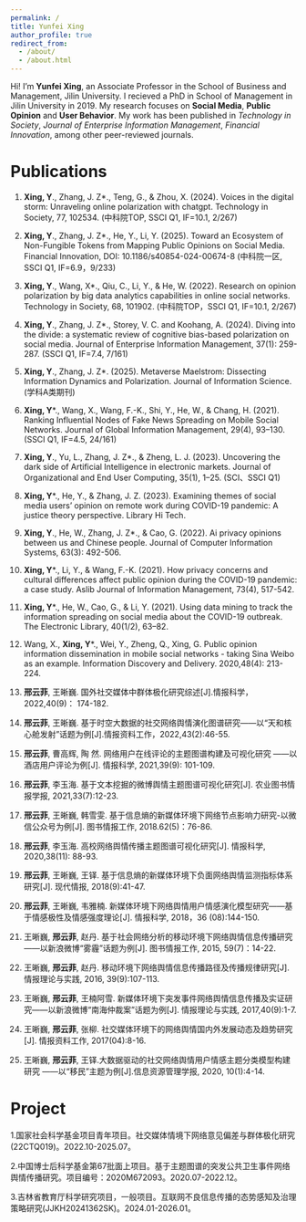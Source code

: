 ```yaml
---
permalink: /
title: Yunfei Xing
author_profile: true
redirect_from: 
  - /about/
  - /about.html
---
```


Hi! I’m **Yunfei Xing**, an Associate Professor in the School of Business and Management, Jilin University. I recieved a PhD in School of Management in Jilin University in 2019. My research focuses on **Social Media**, **Public Opinion** and **User Behavior**. My work has been published in *Technology in Society*, *Journal of Enterprise Information Management*, *Financial Innovation*, among other peer-reviewed journals.

Publications
======
1. **Xing, Y**., Zhang, J. Z*., Teng, G., & Zhou, X. (2024). Voices in the digital storm: Unraveling online polarization with chatgpt. Technology in Society, 77, 102534. (中科院TOP, SSCI Q1, IF=10.1, 2/267)

2. **Xing, Y**., Zhang, J. Z*., He, Y., Li, Y. (2025). Toward an Ecosystem of Non-Fungible Tokens from Mapping Public Opinions on Social Media. Financial Innovation, DOI: 10.1186/s40854-024-00674-8 (中科院一区, SSCI Q1, IF=6.9，9/233)

3. **Xing, Y**., Wang, X*., Qiu, C., Li, Y., & He, W. (2022). Research on opinion polarization by big data analytics capabilities in online social networks. Technology in Society, 68, 101902. (中科院TOP，SSCI Q1, IF=10.1, 2/267) 

4. **Xing, Y**., Zhang, J. Z*., Storey, V. C. and Koohang, A. (2024). Diving into the divide: a systematic review of cognitive bias-based polarization on social media. Journal of Enterprise Information Management, 37(1): 259-287. (SSCI Q1, IF=7.4, 7/161)

5. **Xing, Y**., Zhang, J. Z*. (2025). Metaverse Maelstrom: Dissecting Information Dynamics and Polarization. Journal of Information Science. (学科A类期刊)

6. **Xing, Y***., Wang, X., Wang, F.-K., Shi, Y., He, W., & Chang, H. (2021). Ranking Influential Nodes of Fake News Spreading on Mobile Social Networks. Journal of Global Information Management, 29(4), 93–130. (SSCI Q1, IF=4.5, 24/161)

7. **Xing, Y**., Yu, L., Zhang, J. Z*., & Zheng, L. J. (2023). Uncovering the dark side of Artificial Intelligence in electronic markets. Journal of Organizational and End User Computing, 35(1), 1–25. (SCI、SSCI Q1)

8. **Xing, Y***., He, Y., & Zhang, J. Z. (2023). Examining themes of social media users’ opinion on remote work during COVID-19 pandemic: A justice theory perspective. Library Hi Tech.

9. **Xing, Y**., He, W., Zhang, J. Z*., & Cao, G. (2022). Ai privacy opinions between us and Chinese people. Journal of Computer Information Systems, 63(3): 492-506.

10. **Xing, Y***., Li, Y., & Wang, F.-K. (2021). How privacy concerns and cultural differences affect public opinion during the COVID-19 pandemic: a case study. Aslib Journal of Information Management, 73(4), 517-542.

11. **Xing, Y***., He, W., Cao, G., & Li, Y. (2021). Using data mining to track the information spreading on social media about the COVID-19 outbreak. The Electronic Library, 40(1/2), 63–82.

12. Wang, X., **Xing, Y***., Wei, Y., Zheng, Q., Xing, G. Public opinion information dissemination in mobile social networks - taking Sina Weibo as an example. Information Discovery and Delivery. 2020,48(4): 213-224.

13. **邢云菲**, 王晰巍. 国外社交媒体中群体极化研究综述[J].情报科学，2022,40(9)： 174-182.

14. **邢云菲**, 王晰巍. 基于时空大数据的社交网络舆情演化图谱研究——以“天和核心舱发射”话题为例[J].情报资料工作，2022,43(2):46-55.

15. **邢云菲**, 曹高辉, 陶 然. 网络用户在线评论的主题图谱构建及可视化研究 ——以酒店用户评论为例[J]. 情报科学, 2021,39(9): 101-109.

16. **邢云菲**, 李玉海. 基于文本挖掘的微博舆情主题图谱可视化研究[J]. 农业图书情报学报, 2021,33(7):12-23.

17. **邢云菲**, 王晰巍, 韩雪雯. 基于信息熵的新媒体环境下网络节点影响力研究-以微信公众号为例[J]. 图书情报工作, 2018.62(5)：76-86.

18. **邢云菲**, 李玉海. 高校网络舆情传播主题图谱可视化研究[J]. 情报科学, 2020,38(11): 88-93.

19. **邢云菲**, 王晰巍, 王铎. 基于信息熵的新媒体环境下负面网络舆情监测指标体系研究[J]. 现代情报, 2018(9):41-47.

20. **邢云菲**, 王晰巍, 韦雅楠. 新媒体环境下网络舆情用户情感演化模型研究——基于情感极性及情感强度理论[J]. 情报科学, 2018，36 (08):144-150.

21. 王晰巍, **邢云菲**, 赵丹. 基于社会网络分析的移动环境下网络舆情信息传播研究——以新浪微博“雾霾”话题为例[J]. 图书情报工作, 2015, 59(7)：14-22.

22. 王晰巍, **邢云菲**, 赵丹. 移动环境下网络舆情信息传播路径及传播规律研究[J]. 情报理论与实践, 2016, 39(9):107-113.

23. 王晰巍, **邢云菲**, 王楠阿雪. 新媒体环境下突发事件网络舆情信息传播及实证研究——以新浪微博“南海仲裁案”话题为例[J]. 情报理论与实践, 2017,40(9):1-7.

24. 王晰巍, **邢云菲**, 张柳. 社交媒体环境下的网络舆情国内外发展动态及趋势研究[J]. 情报资料工作, 2017(04):8-16.

25. 王晰巍, **邢云菲**, 王铎.大数据驱动的社交网络舆情用户情感主题分类模型构建研究 ——以“移民”主题为例[J].信息资源管理学报, 2020, 10(1):4-14.

Project
======
1.国家社会科学基金项目青年项目。社交媒体情境下网络意见偏差与群体极化研究(22CTQ019)。2022.10-2025.07。

2.中国博士后科学基金第67批面上项目。基于主题图谱的突发公共卫生事件网络舆情传播研究。项目编号：2020M672093。2020.07-2022.12。

3.吉林省教育厅科学研究项目，一般项目。互联网不良信息传播的态势感知及治理策略研究(JJKH20241362SK)。2024.01-2026.01。
